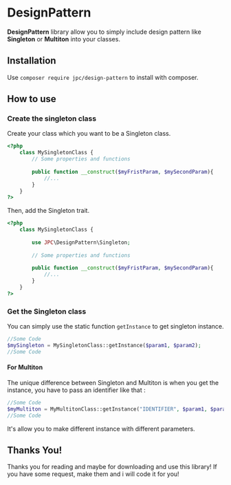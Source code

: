 # DesignPattern
**DesignPattern** library allow you to simply include design pattern like **Singleton** or **Multiton** into your classes.

## Installation
Use `composer require jpc/design-pattern` to install with composer.

## How to use

### Create the singleton class
Create your class which you want to be a Singleton class.

```php
<?php
	class MySingletonClass {
    	// Some properties and functions
        
        public function __construct($myFristParam, $mySecondParam){
        	//...
        }
    }
?>
```

Then, add the Singleton trait.

```php
<?php
	class MySingletonClass {
    
    	use JPC\DesignPattern\Singleton;
    
    	// Some properties and functions
        
        public function __construct($myFristParam, $mySecondParam){
        	//...
        }
    }
?>
```

### Get the Singleton class

You can simply use the static function `getInstance` to get singleton instance.

```php
//Some Code
$mySingleton = MySingletonClass::getInstance($param1, $param2);
//Some Code
```

#### For __Multiton__

The unique difference between Singleton and Multiton is when you get the instance, you have to pass an identifier like that :

```php
//Some Code
$myMultiton = MyMultitonClass::getInstance("IDENTIFIER", $param1, $param2);
//Some Code
```

It's allow you to make different instance with different parameters.

## Thanks You!

Thanks you for reading and maybe for downloading and use this library! If you have some request, make them and i will code it for you!